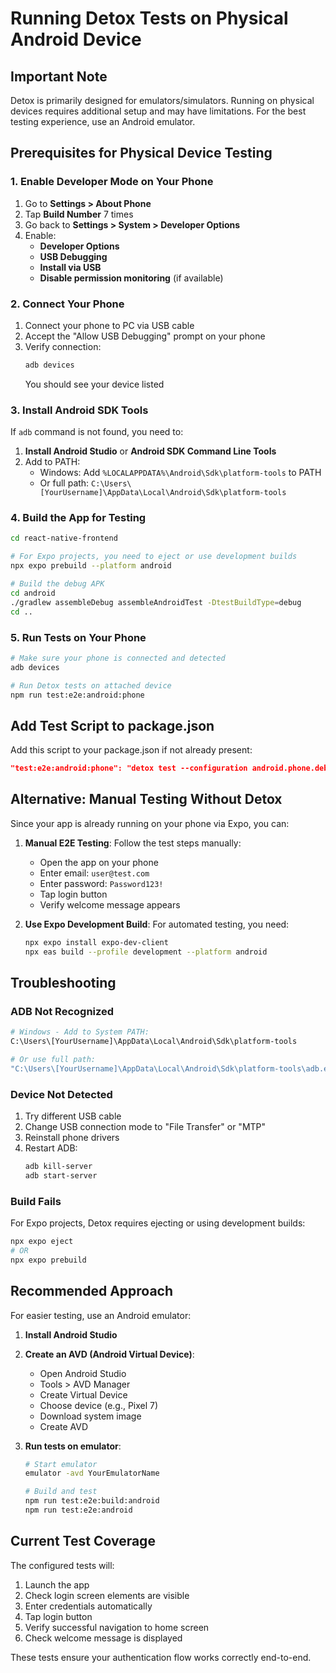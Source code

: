 # Running Detox Tests on Physical Android Device

## Important Note
Detox is primarily designed for emulators/simulators. Running on physical devices requires additional setup and may have limitations. For the best testing experience, use an Android emulator.

## Prerequisites for Physical Device Testing

### 1. Enable Developer Mode on Your Phone
1. Go to **Settings > About Phone**
2. Tap **Build Number** 7 times
3. Go back to **Settings > System > Developer Options**
4. Enable:
   - **Developer Options**
   - **USB Debugging**
   - **Install via USB**
   - **Disable permission monitoring** (if available)

### 2. Connect Your Phone
1. Connect your phone to PC via USB cable
2. Accept the "Allow USB Debugging" prompt on your phone
3. Verify connection:
   ```bash
   adb devices
   ```
   You should see your device listed

### 3. Install Android SDK Tools
If `adb` command is not found, you need to:

1. **Install Android Studio** or **Android SDK Command Line Tools**
2. Add to PATH:
   - Windows: Add `%LOCALAPPDATA%\Android\Sdk\platform-tools` to PATH
   - Or full path: `C:\Users\[YourUsername]\AppData\Local\Android\Sdk\platform-tools`

### 4. Build the App for Testing
```bash
cd react-native-frontend

# For Expo projects, you need to eject or use development builds
npx expo prebuild --platform android

# Build the debug APK
cd android
./gradlew assembleDebug assembleAndroidTest -DtestBuildType=debug
cd ..
```

### 5. Run Tests on Your Phone
```bash
# Make sure your phone is connected and detected
adb devices

# Run Detox tests on attached device
npm run test:e2e:android:phone
```

## Add Test Script to package.json
Add this script to your package.json if not already present:
```json
"test:e2e:android:phone": "detox test --configuration android.phone.debug"
```

## Alternative: Manual Testing Without Detox

Since your app is already running on your phone via Expo, you can:

1. **Manual E2E Testing**: Follow the test steps manually:
   - Open the app on your phone
   - Enter email: `user@test.com`
   - Enter password: `Password123!`
   - Tap login button
   - Verify welcome message appears

2. **Use Expo Development Build**: For automated testing, you need:
   ```bash
   npx expo install expo-dev-client
   npx eas build --profile development --platform android
   ```

## Troubleshooting

### ADB Not Recognized
```bash
# Windows - Add to System PATH:
C:\Users\[YourUsername]\AppData\Local\Android\Sdk\platform-tools

# Or use full path:
"C:\Users\[YourUsername]\AppData\Local\Android\Sdk\platform-tools\adb.exe" devices
```

### Device Not Detected
1. Try different USB cable
2. Change USB connection mode to "File Transfer" or "MTP"
3. Reinstall phone drivers
4. Restart ADB:
   ```bash
   adb kill-server
   adb start-server
   ```

### Build Fails
For Expo projects, Detox requires ejecting or using development builds:
```bash
npx expo eject
# OR
npx expo prebuild
```

## Recommended Approach

For easier testing, use an Android emulator:

1. **Install Android Studio**
2. **Create an AVD (Android Virtual Device)**:
   - Open Android Studio
   - Tools > AVD Manager
   - Create Virtual Device
   - Choose device (e.g., Pixel 7)
   - Download system image
   - Create AVD

3. **Run tests on emulator**:
   ```bash
   # Start emulator
   emulator -avd YourEmulatorName

   # Build and test
   npm run test:e2e:build:android
   npm run test:e2e:android
   ```

## Current Test Coverage

The configured tests will:
1. Launch the app
2. Check login screen elements are visible
3. Enter credentials automatically
4. Tap login button
5. Verify successful navigation to home screen
6. Check welcome message is displayed

These tests ensure your authentication flow works correctly end-to-end.